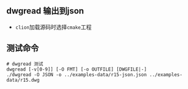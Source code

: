 
## dwgread 输出到json

* `clion`加载源码时选择`cmake`工程

## 测试命令 
```shell
# dwgread 测试
dwgread [-v[0-9]] [-O FMT] [-o OUTFILE] [DWGFILE|-]
./dwgread -O JSON -o ../examples-data/r15-json.json ../examples-data/r15.dwg
```
